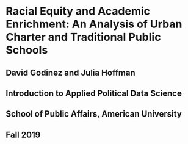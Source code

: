 # Racial Equity and Academic Enrichment: An Analysis of Urban Charter and Traditional Public Schools

## David Godinez and Julia Hoffman
## Introduction to Applied Political Data Science
## School of Public Affairs, American University
## Fall 2019
